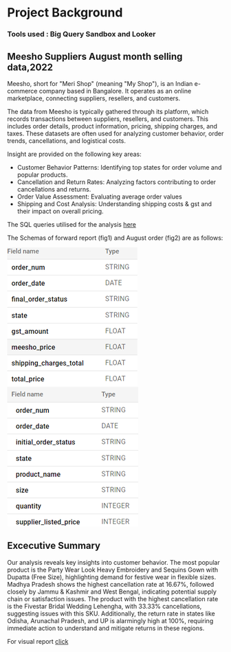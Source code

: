 # Project Background
### Tools used : Big Query Sandbox and Looker
## Meesho Suppliers August month selling data,2022
Meesho, short for "Meri Shop" (meaning "My Shop"), is an Indian e-commerce company based in Bangalore. It operates as an online marketplace, connecting suppliers, resellers, and customers. 


The data from Meesho is typically gathered through its platform, which records transactions between suppliers, resellers, and customers. This includes order details, product information, pricing, shipping charges, and taxes. These datasets are often used for analyzing customer behavior, order trends, cancellations, and logistical costs.

Insight are provided on the following key areas:
  - Customer Behavior Patterns: Identifying top states for order volume and popular products.
  - Cancellation and Return Rates: Analyzing factors contributing to order cancellations and returns.
  - Order Value Assessment: Evaluating average order values 
  - Shipping and Cost Analysis: Understanding shipping costs & gst and their impact on overall pricing.

The SQL queries utilised for the analysis [here](https://github.com/SimranSinha14/Meesho_order-_Data_Analysis/issues/1#issue-2540437967)

The Schemas of forward report (fig1) and August order (fig2) are as follows:

  ![schema 1](https://github.com/SimranSinha14/Meesho_order-_Data_Analysis/blob/6d648b77d7e4f7e873736a24b6e19f206391f9c9/forward_report.png)
  ![schema2](https://github.com/SimranSinha14/Meesho_order-_Data_Analysis/blob/56ec7cf472e0fda1f921c04355454b0a0d86ff7a/aug_order.png)

  ## Excecutive Summary
  Our analysis reveals key insights into customer behavior. The most popular product is the Party Wear Look Heavy Embroidery and Sequins Gown with Dupatta (Free 
  Size), highlighting demand for festive wear in flexible sizes. Madhya Pradesh shows the highest cancellation rate at 16.67%, followed closely by Jammu & Kashmir    and West Bengal, indicating potential supply chain or satisfaction issues. The product with the highest cancellation rate is the Fivestar Bridal Wedding 
  Lehengha, with 33.33% cancellations, suggesting issues with this SKU. Additionally, the return rate in states like Odisha, Arunachal Pradesh, and UP is 
  alarmingly high at 100%, requiring immediate action to understand and mitigate returns in these regions.

  For visual report [click](https://lookerstudio.google.com/reporting/ba43f514-dd4d-4ae5-b358-eb5403f461ee)
  
 
    
  


